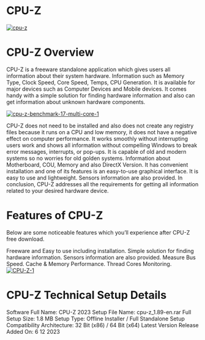 # CPU-Z
<a href="https://ibb.co/5kkJDyp"><img src="https://i.ibb.co/0KKzNS4/cpu-z.png" alt="cpu-z" border="0"></a>

# CPU-Z Overview

CPU-Z is a freeware standalone application which gives users all information about their system hardware. Information such as Memory Type, Clock Speed, Core Speed, Temps, CPU Generation. It is available for major devices such as Computer Devices and Mobile devices. It comes handy with a simple solution for finding hardware information and also can get information about unknown hardware components.

<a href="https://ibb.co/zNBjbQV"><img src="https://i.ibb.co/CWYNvmK/cpu-z-benchmark-17-multi-core-1.png" alt="cpu-z-benchmark-17-multi-core-1" border="0"></a>

CPU-Z does not need to be installed and also does not create any registry files because it runs on a CPU and low memory, it does not have a negative effect on computer performance. It works smoothly without interrupting users work and shows all information without compelling Windows to break error messages, interrupts, or pop-ups. It is capable of old and modern systems so no worries for old golden systems. Information about Motherboard, COU, Memory and also DirectX Version. It has convenient installation and one of its features is an easy-to-use graphical interface. It is easy to use and lightweight. Sensors information are also provided. In conclusion, CPU-Z addresses all the requirements for getting all information related to your desired hardware device.

# Features of CPU-Z
Below are some noticeable features which you’ll experience after CPU-Z free download.

Freeware and Easy to use including installation.
Simple solution for finding hardware information.
Sensors information are also provided.
Measure Bus Speed.
Cache & Memory Performance.
Thread Cores Monitoring. 
<a href="https://imgbb.com/"><img src="https://i.ibb.co/D8X8T6c/CPU-Z-1.png" alt="CPU-Z-1" border="0"></a>
# CPU-Z Technical Setup Details

Software Full Name: CPU-Z 2023
Setup File Name: cpu-z_1.89-en.rar
Full Setup Size: 1.8 MB
Setup Type: Offline Installer / Full Standalone Setup
Compatibility Architecture: 32 Bit (x86) / 64 Bit (x64)
Latest Version Release Added On: 6 12 2023

